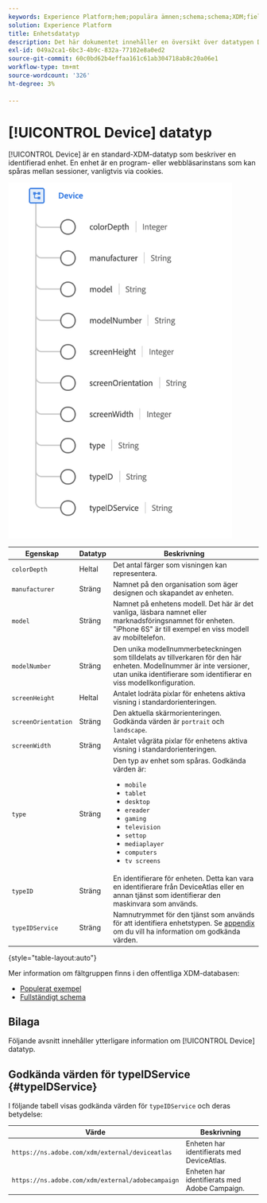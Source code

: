 ```yaml
---
keywords: Experience Platform;hem;populära ämnen;schema;schema;XDM;fields;schemas;scheman;device;data type;data type;
solution: Experience Platform
title: Enhetsdatatyp
description: Det här dokumentet innehåller en översikt över datatypen Device XDM.
exl-id: 049a2ca1-6bc3-4b9c-832a-77102e8a0ed2
source-git-commit: 60c0bd62b4effaa161c61ab304718ab8c20a06e1
workflow-type: tm+mt
source-wordcount: '326'
ht-degree: 3%

---
```


# [!UICONTROL Device] datatyp

[!UICONTROL Device] är en standard-XDM-datatyp som beskriver en identifierad enhet. En enhet är en program- eller webbläsarinstans som kan spåras mellan sessioner, vanligtvis via cookies.

<img src="../images/data-types/device.png" width="450" /><br />

| Egenskap | Datatyp | Beskrivning |
| --- | --- | --- |
| `colorDepth` | Heltal | Det antal färger som visningen kan representera. |
| `manufacturer` | Sträng | Namnet på den organisation som äger designen och skapandet av enheten. |
| `model` | Sträng | Namnet på enhetens modell. Det här är det vanliga, läsbara namnet eller marknadsföringsnamnet för enheten. &quot;iPhone 6S&quot; är till exempel en viss modell av mobiltelefon. |
| `modelNumber` | Sträng | Den unika modellnummerbeteckningen som tilldelats av tillverkaren för den här enheten. Modellnummer är inte versioner, utan unika identifierare som identifierar en viss modellkonfiguration. |
| `screenHeight` | Heltal | Antalet lodräta pixlar för enhetens aktiva visning i standardorienteringen. |
| `screenOrientation` | Sträng | Den aktuella skärmorienteringen. Godkända värden är `portrait` och `landscape`. |
| `screenWidth` | Sträng | Antalet vågräta pixlar för enhetens aktiva visning i standardorienteringen. |
| `type` | Sträng | Den typ av enhet som spåras. Godkända värden är: <ul><li>`mobile`</li><li>`tablet`</li><li>`desktop`</li><li>`ereader`</li><li>`gaming`</li><li>`television`</li><li>`settop`</li><li>`mediaplayer`</li><li>`computers`</li><li>`tv screens`</li></ul> |
| `typeID` | Sträng | En identifierare för enheten. Detta kan vara en identifierare från DeviceAtlas eller en annan tjänst som identifierar den maskinvara som används. |
| `typeIDService` | Sträng | Namnutrymmet för den tjänst som används för att identifiera enhetstypen. Se [appendix](#typeIDService) om du vill ha information om godkända värden. |

{style=&quot;table-layout:auto&quot;}

Mer information om fältgruppen finns i den offentliga XDM-databasen:

* [Populerat exempel](https://github.com/adobe/xdm/blob/master/components/datatypes/device.example.1.json)
* [Fullständigt schema](https://github.com/adobe/xdm/blob/master/components/datatypes/device.schema.json)

## Bilaga

Följande avsnitt innehåller ytterligare information om [!UICONTROL Device] datatyp.

## Godkända värden för typeIDService {#typeIDService}

I följande tabell visas godkända värden för `typeIDService` och deras betydelse:

| Värde | Beskrivning |
| --- | --- |
| `https://ns.adobe.com/xdm/external/deviceatlas` | Enheten har identifierats med DeviceAtlas. |
| `https://ns.adobe.com/xdm/external/adobecampaign` | Enheten har identifierats med Adobe Campaign. |
